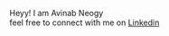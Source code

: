 Heyy! I am Avinab Neogy
<br>
feel free to connect with me on [Linkedin](https://www.linkedin.com/in/avinab-neogy/)
